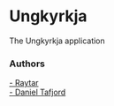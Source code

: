 # Ungkyrkja
The Ungkyrkja application

<h3>Authors</h3>
<a href="http://github.com/raytar">- Raytar</a><br>
<a href="http://github.com/danieltafjord">- Daniel Tafjord</a>
